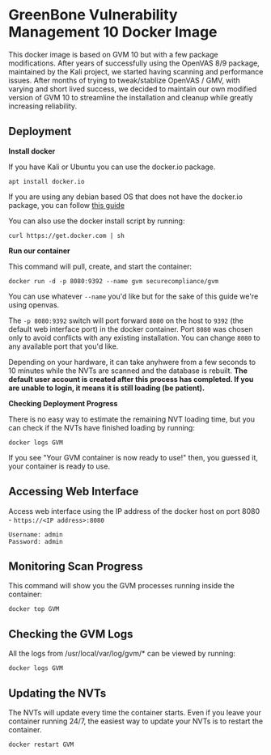 # GreenBone Vulnerability Management 10 Docker Image

This docker image is based on GVM 10 but with a few package modifications. After years of successfully using the OpenVAS 8/9 package, maintained by the Kali project, we started having scanning and performance issues. After months of trying to tweak/stablize OpenVAS / GMV, with varying and short lived success, we decided to maintain our own modified version of GVM 10 to streamline the installation and cleanup while greatly increasing reliability.

## Deployment

**Install docker**

If you have Kali or Ubuntu you can use the docker.io package.
```
apt install docker.io
```

If you are using any debian based OS that does not have the docker.io package, you can follow [this guide](https://docs.docker.com/install/linux/docker-ce/debian/) 

You can also use the docker install script by running:
```
curl https://get.docker.com | sh
```

**Run our container**

This command will pull, create, and start the container:
```
docker run -d -p 8080:9392 --name gvm securecompliance/gvm
```
You can use whatever `--name` you'd like but for the sake of this guide we're using openvas.

The `-p 8080:9392` switch will port forward `8080` on the host to `9392` (the default web interface port) in the docker container. Port `8080` was chosen only to avoid conflicts with any existing installation. You can change `8080` to any available port that you'd like.

Depending on your hardware, it can take anyhwere from a few seconds to 10 minutes while the NVTs are scanned and the database is rebuilt. **The default user account is created after this process has completed. If you are unable to login, it means it is still loading (be patient).**

**Checking Deployment Progress**

There is no easy way to estimate the remaining NVT loading time, but you can check if the NVTs have finished loading by running:
```
docker logs GVM
```

If you see "Your GVM container is now ready to use!" then, you guessed it, your container is ready to use.

## Accessing Web Interface

Access web interface using the IP address of the docker host on port 8080 - `https://<IP address>:8080`

```
Username: admin
Password: admin
```

## Monitoring Scan Progress

This command will show you the GVM processes running inside the container:
```
docker top GVM
```

## Checking the GVM Logs

All the logs from /usr/local/var/log/gvm/* can be viewed by running:
```
docker logs GVM
```

## Updating the NVTs

The NVTs will update every time the container starts. Even if you leave your container running 24/7, the easiest way to update your NVTs is to restart the container.
```
docker restart GVM
```
